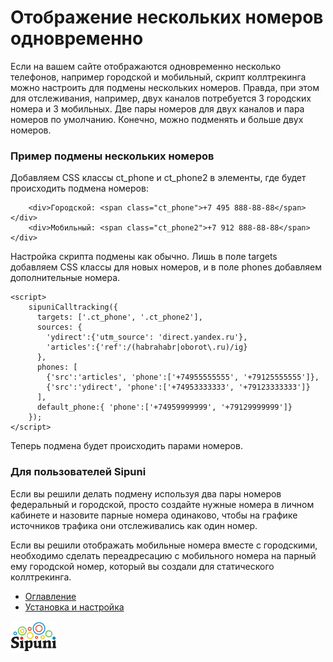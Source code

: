 # Отображение нескольких номеров одновременно
Если на вашем сайте отображаются одновременно несколько телефонов, например городской и мобильный, скрипт коллтрекинга можно настроить для подмены нескольких номеров. Правда, при этом для отслеживания, например, двух каналов потребуется 3 городских номера и 3 мобильных. Две пары номеров для двух каналов и пара номеров по умолчанию. Конечно, можно подменять и больше двух номеров.

### Пример подмены нескольких номеров

Добавляем CSS классы ct_phone и ct_phone2 в элементы, где будет происходить подмена номеров:
```
    <div>Городской: <span class="ct_phone">+7 495 888-88-88</span></div>
    <div>Мобильный: <span class="ct_phone2">+7 912 888-88-88</span></div>
```    

Настройка скрипта подмены как обычно. Лишь в поле targets добавляем CSS классы для новых номеров, и в поле phones добавляем дополнительные номера. 
```
<script>
    sipuniCalltracking({
      targets: ['.ct_phone', '.ct_phone2'],
      sources: {
        'ydirect':{'utm_source': 'direct.yandex.ru'},
        'articles':{'ref':/(habrahabr|oborot\.ru)/ig}
      },
      phones: [
        {'src':'articles', 'phone':['+74955555555', '+79125555555']},
        {'src':'ydirect', 'phone':['+74953333333', '+79123333333']}
      ],
      default_phone:{ 'phone':['+74959999999', '+79129999999']}
    });
</script>
```

Теперь подмена будет происходить парами номеров.

### Для пользователей Sipuni
Если вы решили делать подмену используя два пары номеров федеральный и городской, просто создайте нужные номера в личном кабинете и назовите парные номера одинаково, чтобы на графике источников трафика они отслеживались как один номер.

Если вы решили отображать мобильные номера вместе с городскими, необходимо сделать переадресацию с мобильного номера на парный ему городской номер, который вы создали для статического коллтрекинга.

 * [Оглавление](index.md)
 * [Установка и настройка](install.md)
 
![](img/sipuni_logo.png)
